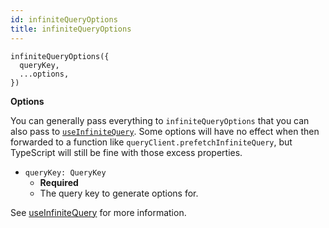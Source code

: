 ```yaml
---
id: infiniteQueryOptions
title: infiniteQueryOptions
---
```


```tsx
infiniteQueryOptions({
  queryKey,
  ...options,
})
```

**Options**

You can generally pass everything to `infiniteQueryOptions` that you can also pass to [`useInfiniteQuery`](../useInfiniteQuery.md). Some options will have no effect when then forwarded to a function like `queryClient.prefetchInfiniteQuery`, but TypeScript will still be fine with those excess properties.

- `queryKey: QueryKey`
  - **Required**
  - The query key to generate options for.

See [useInfiniteQuery](../useInfiniteQuery.md) for more information.
